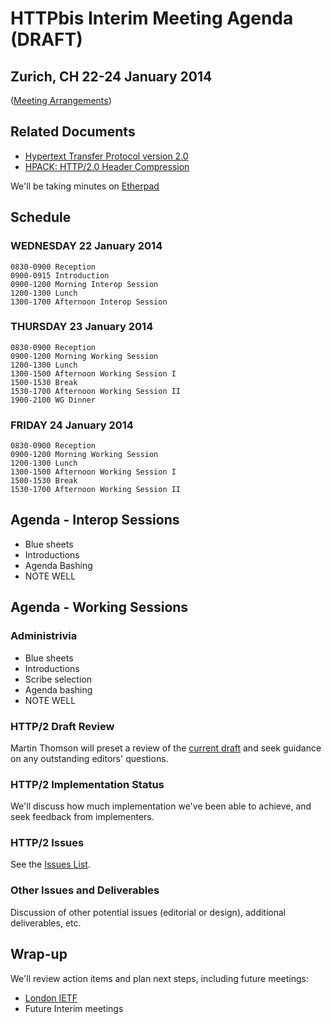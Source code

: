 # HTTPbis Interim Meeting Agenda (DRAFT)

## Zurich, CH  22-24 January 2014

([Meeting Arrangements](https://github.com/http2/wg_materials/blob/master/interim-14-01/arrangements.md))


## Related Documents

* [Hypertext Transfer Protocol version 2.0](http://tools.ietf.org/html/draft-ietf-httpbis-http2)
* [HPACK: HTTP/2.0 Header Compression](http://tools.ietf.org/wg/httpbis/draft-ietf-httpbis-header-compression/)

We'll be taking minutes on [Etherpad](http://etherpad.tools.ietf.org:9000/p/notes-14-01-interim-httpbis)


## Schedule

### WEDNESDAY 22 January 2014

	0830-0900 Reception
    0900-0915 Introduction
    0900-1200 Morning Interop Session
    1200-1300 Lunch
    1300-1700 Afternoon Interop Session

### THURSDAY 23 January 2014

    0830-0900 Reception
    0900-1200 Morning Working Session
    1200-1300 Lunch
    1300-1500 Afternoon Working Session I
    1500-1530 Break
    1530-1700 Afternoon Working Session II
	1900-2100 WG Dinner

### FRIDAY 24 January 2014

	0830-0900 Reception
	0900-1200 Morning Working Session
	1200-1300 Lunch
	1300-1500 Afternoon Working Session I
	1500-1530 Break
	1530-1700 Afternoon Working Session II


## Agenda - Interop Sessions

* Blue sheets
* Introductions
* Agenda Bashing
* NOTE WELL


## Agenda - Working Sessions

### Administrivia

* Blue sheets
* Introductions
* Scribe selection
* Agenda bashing
* NOTE WELL

### HTTP/2 Draft Review

Martin Thomson will preset a review of the [current
draft](http://tools.ietf.org/html/draft-ietf-httpbis-http2) and seek guidance
on any outstanding editors' questions.

### HTTP/2 Implementation Status

We'll discuss how much implementation we've been able to achieve, and seek
feedback from implementers. 

### HTTP/2 Issues

See the [Issues List](https://github.com/http2/http2-spec/issues?milestone=&page=1&state=open).

### Other Issues and Deliverables

Discussion of other potential issues (editorial or design), additional
deliverables, etc.

## Wrap-up

We'll review action items and plan next steps, including future meetings:

* [London IETF](http://www.ietf.org/meeting/upcoming.html)
* Future Interim meetings
